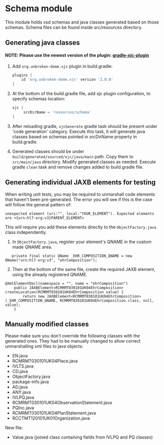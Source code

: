 # Schema module

This module holds xsd schemas and java classes generated based on those schemas.
Schema files can be found inside src/resources directory.

## Generating java classes

#### NOTE: Please use the newest version of the plugin: [gradle-xjc-plugin](https://github.com/unbroken-dome/gradle-xjc-plugin)


1. Add `org.unbroken-dome.xjc` plugin in build.gradle:
    ```groovy
    plugins {
        id 'org.unbroken-dome.xjc' version '2.0.0'
    }
    ```
2. At the bottom of the build.gradle file, add xjc plugin configuration,
   to specify schemas location:
   ```groovy
   xjc {
        srcDirName = 'resources/schema'
   }
   ```
3. After reloading gradle, `xjcGenerate` gradle task should be present under
   'code generation' category. Execute this task, it will generate java classes
   based on schemas pointed in srcDirName property in build.gradle.
   
4. Generated classes should be under `build/generated/sourced/xjc/java/main` path.
   Copy them to `src/main/java` directory. Modify generated classes as needed.
   Execute gradle `clean` task and remove changes added to build.gradle file.

## Generating individual JAXB elements for testing

When writing unit tests, you may be required to unmarshall code elements that haven't been pre-generated. The error you will see if this is the case will follow the general pattern of: 

```
unexpected element (uri:"", local:"YOUR_ELEMENT"). Expected elements are <{urn:hl7-org:v3}PARENT_ELEMENT>
```

This will require you add these elements directly to the `ObjectFactory.java` class independently.

1. In `ObjectFactory.java`, register your element's QNAME in the custom made QNAME area.
```
   private final static QName _EHR_COMPOSITION_QNAME = new QName("urn:hl7-org:v3", "ehrComposition");
```

2. Then at the bottom of the same file, create the required JAXB element, using the already registered QNAME.
```
@XmlElementDecl(namespace = "", name = "ehrComposition")
    public JAXBElement<RCMRMT030101UK04EhrComposition> createLocation(RCMRMT030101UK04EhrComposition value) {
        return new JAXBElement<RCMRMT030101UK04EhrComposition>(_EHR_COMPOSITION_QNAME, RCMRMT030101UK04EhrComposition.class, null, value);
    }
```

   
## Manually modified classes

Please make sure you don't override the following classes with the generated ones. They had to be manually changed to allow correct unmarshalling xml files to java objects:
- EN.java 
- RCMRMT030101UK04Place.java
- IVLTS.java
- CD.java
- ObjectFactory.java
- package-info.java
- AD.java
- ANY.java
- IVLPQ.java
- RCMRMT030101UK04ObservationStatement.java
- PQInc.java
- RCMRMT030101UK04PlanStatement.java
- RCCTMT120101UK01Organization.java

New file:
- Value.java (joined class containing fields from IVLPQ and PQ classes)

